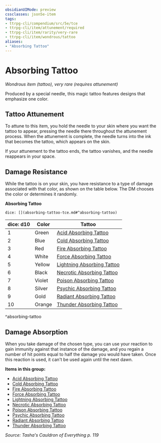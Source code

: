 ```yaml
---
obsidianUIMode: preview
cssclasses: json5e-item
tags:
- ttrpg-cli/compendium/src/5e/tce
- ttrpg-cli/item/attunement/required
- ttrpg-cli/item/rarity/very-rare
- ttrpg-cli/item/wondrous/tattoo
aliases: 
- "Absorbing Tattoo"
---
```

# Absorbing Tattoo
*Wondrous item (tattoo), very rare (requires attunement)*  


Produced by a special needle, this magic tattoo features designs that emphasize one color.

## Tattoo Attunement

To attune to this item, you hold the needle to your skin where you want the tattoo to appear, pressing the needle there throughout the attunement process. When the attunement is complete, the needle turns into the ink that becomes the tattoo, which appears on the skin.

If your attunement to the tattoo ends, the tattoo vanishes, and the needle reappears in your space.

## Damage Resistance

While the tattoo is on your skin, you have resistance to a type of damage associated with that color, as shown on the table below. The DM chooses the color or determines it randomly.

**Absorbing Tattoo**

`dice: [](absorbing-tattoo-tce.md#^absorbing-tattoo)`

| dice: d10 | Color | Tattoo |
|-----------|-------|--------|
| 1 | Green | [Acid Absorbing Tattoo](3-Mechanics/CLI/items/acid-absorbing-tattoo-tce.md) |
| 2 | Blue | [Cold Absorbing Tattoo](3-Mechanics/CLI/items/cold-absorbing-tattoo-tce.md) |
| 3 | Red | [Fire Absorbing Tattoo](3-Mechanics/CLI/items/fire-absorbing-tattoo-tce.md) |
| 4 | White | [Force Absorbing Tattoo](3-Mechanics/CLI/items/force-absorbing-tattoo-tce.md) |
| 5 | Yellow | [Lightning Absorbing Tattoo](3-Mechanics/CLI/items/lightning-absorbing-tattoo-tce.md) |
| 6 | Black | [Necrotic Absorbing Tattoo](3-Mechanics/CLI/items/necrotic-absorbing-tattoo-tce.md) |
| 7 | Violet | [Poison Absorbing Tattoo](3-Mechanics/CLI/items/poison-absorbing-tattoo-tce.md) |
| 8 | Silver | [Psychic Absorbing Tattoo](3-Mechanics/CLI/items/psychic-absorbing-tattoo-tce.md) |
| 9 | Gold | [Radiant Absorbing Tattoo](3-Mechanics/CLI/items/radiant-absorbing-tattoo-tce.md) |
| 10 | Orange | [Thunder Absorbing Tattoo](3-Mechanics/CLI/items/thunder-absorbing-tattoo-tce.md) |
^absorbing-tattoo

## Damage Absorption

When you take damage of the chosen type, you can use your reaction to gain immunity against that instance of the damage, and you regain a number of hit points equal to half the damage you would have taken. Once this reaction is used, it can't be used again until the next dawn.

**Items in this group:**

- [Acid Absorbing Tattoo](3-Mechanics/CLI/items/acid-absorbing-tattoo-tce.md)
- [Cold Absorbing Tattoo](3-Mechanics/CLI/items/cold-absorbing-tattoo-tce.md)
- [Fire Absorbing Tattoo](3-Mechanics/CLI/items/fire-absorbing-tattoo-tce.md)
- [Force Absorbing Tattoo](3-Mechanics/CLI/items/force-absorbing-tattoo-tce.md)
- [Lightning Absorbing Tattoo](3-Mechanics/CLI/items/lightning-absorbing-tattoo-tce.md)
- [Necrotic Absorbing Tattoo](3-Mechanics/CLI/items/necrotic-absorbing-tattoo-tce.md)
- [Poison Absorbing Tattoo](3-Mechanics/CLI/items/poison-absorbing-tattoo-tce.md)
- [Psychic Absorbing Tattoo](3-Mechanics/CLI/items/psychic-absorbing-tattoo-tce.md)
- [Radiant Absorbing Tattoo](3-Mechanics/CLI/items/radiant-absorbing-tattoo-tce.md)
- [Thunder Absorbing Tattoo](3-Mechanics/CLI/items/thunder-absorbing-tattoo-tce.md)

*Source: Tasha's Cauldron of Everything p. 119*
